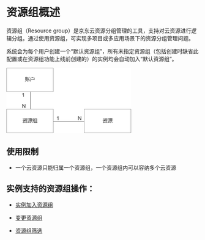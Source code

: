 # 资源组概述

资源组（Resource group）是京东云资源分组管理的工具，支持对云资源进行逻辑分组。通过使用资源组，可实现多项目或多应用场景下的资源分组管理问题。

系统会为每个用户创建一个“默认资源组”，所有未指定资源组（包括创建时缺省此配置或在资源组功能上线前创建的）的实例均会自动加入“默认资源组”。


![sdsd](../../../../../../image/Elasticsearch/Resource-Groups/resource_group_introduction.png)


## 使用限制
* 一个云资源只能归属一个资源组，一个资源组内可以容纳多个云资源

## 实例支持的资源组操作：

- [实例加入资源组](https://github.com/jdcloudcom/cn/blob/wangbaohan2/documentation/Elastic-Compute/Virtual-Machines/Operation-Guide/Resourse-Groups/Add-Resource-Groups.md)

- [变更资源组](https://github.com/jdcloudcom/cn/blob/wangbaohan2/documentation/Elastic-Compute/Virtual-Machines/Operation-Guide/Resourse-Groups/Change-Resource-Groups.md)

- [资源组筛选](https://github.com/jdcloudcom/cn/blob/wangbaohan2/documentation/Elastic-Compute/Virtual-Machines/Operation-Guide/Resourse-Groups/Filter-Resource-Groups.md)
